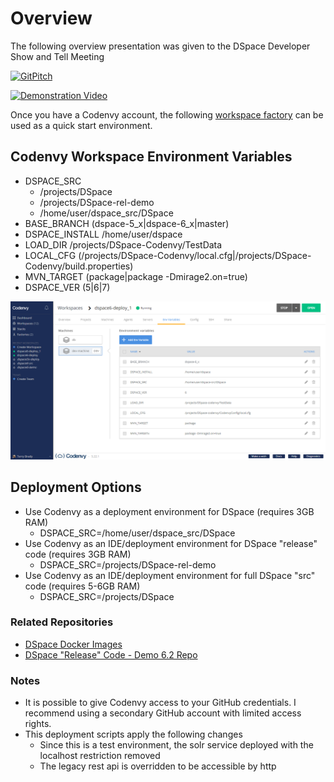 
# Overview
The following overview presentation was given to the DSpace Developer Show and Tell Meeting

[![GitPitch](https://gitpitch.com/assets/badge.svg)](https://gitpitch.com/DSpace-Labs/DSpace-codenvy?grs=github)

[![Demonstration Video](https://i.ytimg.com/vi/Thdv7l-yHco/hqdefault.jpg)](https://www.youtube.com/watch?v=Thdv7l-yHco)

Once you have a Codenvy account, the following [workspace factory](https://codenvy.io/dashboard/#/load-factory?id=factoryrptn7ed0wdg67je7) can be used as a quick start environment.

## Codenvy Workspace Environment Variables
- DSPACE_SRC
  - /projects/DSpace
  - /projects/DSpace-rel-demo
  - /home/user/dspace_src/DSpace
- BASE_BRANCH    (dspace-5_x|dspace-6_x|master)
- DSPACE_INSTALL /home/user/dspace
- LOAD_DIR       /projects/DSpace-Codenvy/TestData
- LOCAL_CFG      (/projects/DSpace-Codenvy/local.cfg|/projects/DSpace-Codenvy/build.properties)
- MVN_TARGET     (package|package -Dmirage2.on=true)
- DSPACE_VER     (5|6|7)

![Codenvy Dashboard Screenshot](presentation/codenvyDashboard.png)

## Deployment Options

- Use Codenvy as a deployment environment for DSpace (requires 3GB RAM)
  - DSPACE_SRC=/home/user/dspace_src/DSpace
- Use Codenvy as an IDE/deployment environment for DSpace "release" code (requires 3GB RAM)
  - DSPACE_SRC=/projects/DSpace-rel-demo
- Use Codenvy as an IDE/deployment environment for full DSpace "src" code (requires 5-6GB RAM)
  - DSPACE_SRC=/projects/DSpace

### Related Repositories

- [DSpace Docker Images](https://github.com/DSpace-Labs/DSpace-Docker-Images)
- [DSpace "Release" Code - Demo 6.2 Repo](https://github.com/DSpace-Labs/DSpace-rel-demo)

### Notes

- It is possible to give Codenvy access to your GitHub credentials.  I recommend using a secondary GitHub account with limited access rights.
- This deployment scripts apply the following changes
  - Since this is a test environment, the solr service deployed with the localhost restriction removed
  - The legacy rest api is overridden to be accessible by http
